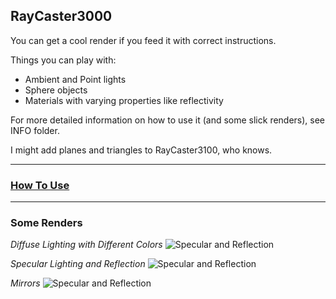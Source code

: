 ## RayCaster3000
You can get a cool render if you feed it with correct instructions.

Things you can play with:
+ Ambient and Point lights
+ Sphere objects
+ Materials with varying properties like reflectivity

For more detailed information on how to use it (and some slick renders), see INFO folder.

I might add planes and triangles to RayCaster3100, who knows.

---

### [How To Use](INFO/)

---

### Some Renders

_Diffuse Lighting with Different Colors_
![Specular and Reflection](INFO/diffuse.bmp)

_Specular Lighting and Reflection_
![Specular and Reflection](INFO/specular_and_mirror.bmp)

_Mirrors_
![Specular and Reflection](INFO/mirrors.bmp)
